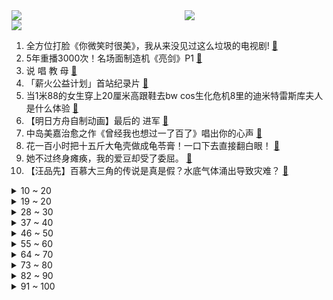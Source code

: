 <div >
	<a style="float:left;width:55%;" href = "https://github.com/anuraghazra/github-readme-stats">
	 <img src = "https://github-readme-stats.vercel.app/api?username=iuuuuuaena&theme=buefy&show_icons=true"/>
	</a>
	<a  style="float:right;width:45%" href = "https://github.com/anuraghazra/github-readme-stats">
	 <img  src="https://github-readme-stats.vercel.app/api/top-langs/?username=anuraghazra&layout=compact"/>
	</a>
	</div>

[![](https://img.shields.io/badge/jxd-@jxdgogogo.xyz-yellowgreen.svg)](https://www.jxdgogogo.xyz)<br>
1. 全方位打脸《你微笑时很美》，我从来没见过这么垃圾的电视剧! [:link:](//www.bilibili.com/video/BV1V64y1t7t3) <br>
2. 5年重播3000次！名场面制造机《亮剑》P1 [:link:](//www.bilibili.com/video/BV1yM4y1K7DK) <br>
3. 说 唱 教 母 [:link:](//www.bilibili.com/video/BV1ab4y1k7A1) <br>
4. 「薪火公益计划」首站纪录片 [:link:](//www.bilibili.com/video/BV18g411T7nH) <br>
5. 当1米88的女生穿上20厘米高跟鞋去bw cos生化危机8里的迪米特雷斯库夫人是什么体验 [:link:](//www.bilibili.com/video/BV13K4y1u7w6) <br>
6. 【明日方舟自制动画】最后的 进军 [:link:](//www.bilibili.com/video/BV1PV411s7kb) <br>
7. 中岛美嘉治愈之作《曾经我也想过一了百了》唱出你的心声 [:link:](//www.bilibili.com/video/BV1QM4y1T7br) <br>
8. 花一百小时把十五斤大龟壳做成龟苓膏！一口下去直接翻白眼！ [:link:](//www.bilibili.com/video/BV1PU4y137iN) <br>
9. 她不过终身瘫痪，我的爱豆却受了委屈。 [:link:](//www.bilibili.com/video/BV1D54y1n7Zb) <br>
10. 【汪品先】百慕大三角的传说是真是假？水底气体涌出导致灾难？ [:link:](//www.bilibili.com/video/BV1W64y147Ac) <br>
<details>
<summary>10 ~ 20</summary>

11. 双 雄2：八 国 服 大 佬 和 2600分 大 神 吵 起 来 了！ [:link:](//www.bilibili.com/video/BV1WU4y1n7z3) <br>
12. 闪   电   侠！【BUG快乐阴人流#1】 [:link:](//www.bilibili.com/video/BV1GX4y1A7qz) <br>
13. 【高能生草】 清 杰 工 [:link:](//www.bilibili.com/video/BV1Z54y1J7tq) <br>
14. 【时代少年团】TNT600万粉丝福利 [:link:](//www.bilibili.com/video/BV1664y147cC) <br>
15. 辅场和职场有区别吗？没有区别！ [:link:](//www.bilibili.com/video/BV1h54y1E7ux) <br>
16. 从水猴子之父，到“狐主任” [:link:](//www.bilibili.com/video/BV1H44y127su) <br>
17. 【罗翔】“神医”做了一个违背祖宗的决定，是非法行医还是诈骗？ [:link:](//www.bilibili.com/video/BV1sh41167YK) <br>
18. 【4K60FPS】林俊杰《起风了》神级现场！我曾将青春翻涌成她！ [:link:](//www.bilibili.com/video/BV1NU4y137PZ) <br>
19. 热爱105部原创动画的你 [:link:](//www.bilibili.com/video/BV1Zo4y1X7wA) <br>
</details>
<details>
<summary>19 ~ 20</summary>

20. 5年博主30斤家当！巨型断舍离现场！全拿走！ [:link:](//www.bilibili.com/video/BV1eX4y1w7nx) <br>
21. 炎律诞生！姬子告别？带你看薪炎律者的崛起之路！「崩坏3剧情讲堂#09」 [:link:](//www.bilibili.com/video/BV1eU4y137dw) <br>
22. 让子弹飞开头隐藏的黑暗剧情！3分钟，点破权力的游戏【让学大师课】 [:link:](//www.bilibili.com/video/BV1zy4y1T74a) <br>
23. 【猛男版】极乐净土 [:link:](//www.bilibili.com/video/BV1Kq4y1W7MV) <br>
24. 【盐】一百多年不曾停歇的盐井，仍在续写名为“味道”的故事 [:link:](//www.bilibili.com/video/BV1mX4y1w7vT) <br>
25. 【洛天依原创曲】夏虫【2021官方生贺曲】 [:link:](//www.bilibili.com/video/BV1Hf4y1L7MF) <br>
26. 暴露年龄！这些东西全认识的不超过5% [:link:](//www.bilibili.com/video/BV1xo4y1X7N3) <br>
27. 石原里美的微笑挑战 抗住30秒可白嫖 [:link:](//www.bilibili.com/video/BV1KL411W7dR) <br>
28. 【合集】 从0到百万粉丝 一个段子手の成长史 [:link:](//www.bilibili.com/video/BV1zy4y1T7hC) <br>
</details>
<details>
<summary>28 ~ 30</summary>

29. 三句话，哆啦A梦打了我十八拳 [:link:](//www.bilibili.com/video/BV1tU4y137aT) <br>
30. 《崩坏3》星火汇聚之时——同伴们的羁绊，汇聚成少女前行的力量 [:link:](//www.bilibili.com/video/BV1sK4y1M77F) <br>
31. 三句话让导师为我投一篇SCI [:link:](//www.bilibili.com/video/BV1zf4y1b73e) <br>
32. 追  逐  大  赛 [:link:](//www.bilibili.com/video/BV15L411W73t) <br>
33. 80斤鲟龙鱼抽出2米龙筋！传说中皇帝才能吃！！ [:link:](//www.bilibili.com/video/BV1Zy4y1K7RB) <br>
34. 当 代 学 生 暑 假 现 状 [:link:](//www.bilibili.com/video/BV1KU4y1G7Ew) <br>
35. 《你百大没了》 演技自修课01 [:link:](//www.bilibili.com/video/BV1uM4y1M7qx) <br>
36. 《飞驰余生》，66岁大爷玩命上演，速度与激情。 [:link:](//www.bilibili.com/video/BV1N44y1B7Se) <br>
37. 哒~哒哒哒~哒~kira！(・ω< )★ [:link:](//www.bilibili.com/video/BV1xf4y1j7oT) <br>
</details>
<details>
<summary>37 ~ 40</summary>

38. 33年最经典童年游戏，竟隐藏着不为人知的结局！ [:link:](//www.bilibili.com/video/BV16g411T7gb) <br>
39. 他们将用10秒夺走你的______ [:link:](//www.bilibili.com/video/BV1Gq4y1x7q5) <br>
40. 【罗汉鬼套路】LOL史上最骚回血套路  万物复苏！！！ [:link:](//www.bilibili.com/video/BV1yf4y1L71Q) <br>
41. 6个有毒的沙雕网站，进去就很难出来了，你把握得住吗？ [:link:](//www.bilibili.com/video/BV1WM4y1M7mq) <br>
42. 毛不易with中岛美嘉《生活在别处的你 Another me》 [:link:](//www.bilibili.com/video/BV1JP4y147Ko) <br>
43. 手绘327张！让五条悟动起来 [:link:](//www.bilibili.com/video/BV1no4y1X7SC) <br>
44. 哇！动物园有小熊猫了！！！！！！#7 [:link:](//www.bilibili.com/video/BV1R44y1q71n) <br>
45. ❄ 蜜 雪 冰 城 官 方 诱 捕 器 ❄ [:link:](//www.bilibili.com/video/BV1Fh411a7Wn) <br>
46. “摩尔人”集团武装对峙美警，对半个地球宣示主权 [:link:](//www.bilibili.com/video/BV12B4y1N7Hx) <br>
</details>
<details>
<summary>46 ~ 50</summary>

47. 愿你们永远保持一颗童心 [:link:](//www.bilibili.com/video/BV1sh41167SC) <br>
48. 没有二哈的命，得了二哈的病，我知道你们被丢弃的原因了 [:link:](//www.bilibili.com/video/BV1XX4y1w7ii) <br>
49. 让人脑洞大开的文字游戏！ [:link:](//www.bilibili.com/video/BV1WU4y1n7YN) <br>
50. 吐槽《盗墓笔记之云顶天宫》，让编剧跑路、让主角声明的绝世烂片！ [:link:](//www.bilibili.com/video/BV1B64y14789) <br>
51. 警犬上班偷懒，被人围观，孩子委屈哭了 [:link:](//www.bilibili.com/video/BV1pU4y137GQ) <br>
52. 你可曾听过那首来自云南的致命童谣…… [:link:](//www.bilibili.com/video/BV1Q64y1Q76D) <br>
53. 试吃中华虎头蟹，虽然非常凶猛，出锅后却超级无敌好吃 [:link:](//www.bilibili.com/video/BV1DU4y137aw) <br>
54. 危！趁女友喝醉熟睡把她全脸涂红…变成关二爷！ [:link:](//www.bilibili.com/video/BV19M4y1M7qS) <br>
55. 刘德华祝福《失孤》原型郭刚堂找到儿子 [:link:](//www.bilibili.com/video/BV1tL411H76K) <br>
</details>
<details>
<summary>55 ~ 60</summary>

56. 【金鱼】“这对母女失去的是生命，而他失去的可是青春呀!”美国三观炸裂的事件 [:link:](//www.bilibili.com/video/BV1PV411s7GB) <br>
57. 当年小学最火的抗日神游，终极结局到底是什么？？？（下） [:link:](//www.bilibili.com/video/BV1Zw411R7oG) <br>
58. 废 话 连 篇 [:link:](//www.bilibili.com/video/BV1YX4y1w7wt) <br>
59. 三句话，让粉丝为我投币18万 [:link:](//www.bilibili.com/video/BV1Zf4y1L7Wp) <br>
60. 5种裹脚陋习重演？对女性的迫害，什么时候才能休止？【洞察社会系列36】 [:link:](//www.bilibili.com/video/BV1cb4y1C7Rm) <br>
61. 【特利迦奥特曼开播吐槽】大古熬成汤！剑悟炼成钢！ [:link:](//www.bilibili.com/video/BV19h41167LF) <br>
62. 一集封神！罗小黑39集真正想要传达的东西！ [:link:](//www.bilibili.com/video/BV1s64y1z7un) <br>
63. 【明日方舟】“如我所见”VI-1~7平民全关卡低配攻略（含突袭）！阵容平民+低练度+语音详解的愉悦攻略！《明日方舟》|魔法Zc目录 [:link:](//www.bilibili.com/video/BV1Vv411n7Et) <br>
64. 《未定事件簿》「绯色盛典」活动PV：誓言之吻，绯色之约 [:link:](//www.bilibili.com/video/BV1Bw411d7fx) <br>
</details>
<details>
<summary>64 ~ 70</summary>

65. 我真希望学计算机之前，有人能告诉这些该多好，每次我撑不下去的时候就会打开这个视频！ [:link:](//www.bilibili.com/video/BV1d44y1q76P) <br>
66. 这是一个“我爱你”出现过最多的视频 [:link:](//www.bilibili.com/video/BV1944y1q7C9) <br>
67. 饮茶哥：饮茶时间不够？用大杯啦！ [:link:](//www.bilibili.com/video/BV1Kf4y1j74U) <br>
68. 上单！最重要的是提高隐藏分！ [:link:](//www.bilibili.com/video/BV1VX4y1A7tg) <br>
69. 《崩坏3》琪亚娜AMV-Moon Halo「以此烈火、斩无不断！」 [:link:](//www.bilibili.com/video/BV1PL411H719) <br>
70. 诈 骗 型 视 频 [:link:](//www.bilibili.com/video/BV1Db4y1k76q) <br>
71. 当你能随意打开其他玩家的身体！ [:link:](//www.bilibili.com/video/BV1U54y1n7dU) <br>
72. BW的美少女快进来感受一下！？ [:link:](//www.bilibili.com/video/BV1Qg411T7mj) <br>
73. 当你能随机变幻成「任意生物」？！！ [:link:](//www.bilibili.com/video/BV1of4y1L7ZA) <br>
</details>
<details>
<summary>73 ~ 80</summary>

74. 河南“肉量爆多”的羊杂汤，最贵30元一碗全是肉，老食客30多年只见回头回头再回头 [:link:](//www.bilibili.com/video/BV1Ny4y1T7KA) <br>
75. “你那也能叫领域展开？！” [:link:](//www.bilibili.com/video/BV1iM4y1M78T) <br>
76. 这一个视频，会让你理解所有的电子设备是怎样工作的 [:link:](//www.bilibili.com/video/BV1pV411W7Hp) <br>
77. 小  马  饱  莉 [:link:](//www.bilibili.com/video/BV1fg411T7kf) <br>
78. 15min学会泰拳套路 暴瘦全身拳拳掉肉 | 全人群  站立  无器械 [:link:](//www.bilibili.com/video/BV1ib4y1k7f4) <br>
79. 他 太 懂 鹰 佐 了 [:link:](//www.bilibili.com/video/BV1cb4y1k7cq) <br>
80. 高情商男人是怎么抓住女人心的 [:link:](//www.bilibili.com/video/BV1jq4y1W7iB) <br>
81. 韩服王者战神被单杀还补刀侮辱，团战斗殴发问号就这集锦 [:link:](//www.bilibili.com/video/BV1kq4y1W7wy) <br>
82. 你也许从来没有玩懂“大鱼吃小鱼”这款经典游戏！ [:link:](//www.bilibili.com/video/BV1aB4y1N72p) <br>
</details>
<details>
<summary>82 ~ 90</summary>

83. 高位截瘫消防员受伤八年整 感恩遇见bilibili小破站让我不再孤单 [:link:](//www.bilibili.com/video/BV1RK4y1M7h2) <br>
84. 这里有只泠鸢需要安慰 [:link:](//www.bilibili.com/video/BV1NL411H7pT) <br>
85. 仙侠不是不好看了！是已经死了！ [:link:](//www.bilibili.com/video/BV1qy4y1K7HY) <br>
86. 向海图强、逐梦深蓝——中国海事正式入驻B站！ [:link:](//www.bilibili.com/video/BV1ob4y1r7Jx) <br>
87. 两盒招牌拌饭鱼罐头，拌一锅红肠焖饭，吃撑了 [:link:](//www.bilibili.com/video/BV1bX4y1w7wc) <br>
88. 当汤姆和大司马互换笑声 [:link:](//www.bilibili.com/video/BV1YX4y1w7aC) <br>
89. 我只是剪了短发，为什么叫我小哥哥？？？ [:link:](//www.bilibili.com/video/BV1ry4y1T7o6) <br>
90. 【官方MV】王源 - 疯人公园 [:link:](//www.bilibili.com/video/BV1cK4y1u7wH) <br>
91. “𝙏𝙤𝙠𝙮𝙤 𝙞𝙣 𝙩𝙝𝙚 𝙧𝙖𝙞𝙣” [:link:](//www.bilibili.com/video/BV1SU4y137FS) <br>
</details>
<details>
<summary>91 ~ 100</summary>

92. 【睡前消息300】朝圣华西村 开播2周年特辑 [:link:](//www.bilibili.com/video/BV1kb4y1k7fS) <br>
93. 【Warma沃玛/动画】Enchanted Warma（enchanted love改） [:link:](//www.bilibili.com/video/BV1Hb4y1k7JB) <br>
94. 你不用笑，你进化后也这样 [:link:](//www.bilibili.com/video/BV1hg411T7T9) <br>
95. 当你每杀一只怪「背包物品就翻倍？！」 [:link:](//www.bilibili.com/video/BV1Bg411T7bi) <br>
96. 大厦将倾！820人将被活埋，一部真实到可怕的电影《危楼愚夫》 [:link:](//www.bilibili.com/video/BV1pv411n7Xw) <br>
97. 《盗墓笔记之云顶天宫》真的太顶了！ [:link:](//www.bilibili.com/video/BV1ko4y1X7EM) <br>
98. 微胖女生真的能穿辣妹裙吗？不试不知道！一试... [:link:](//www.bilibili.com/video/BV18o4y1X76S) <br>
99. 那一刻，塔吊师傅展现了真正的技术 [:link:](//www.bilibili.com/video/BV1po4y1D7f1) <br>
100. 中国药业大逃杀3：决战新冠疫苗！五类疫苗全线并进，中国药业开启百团大战 [:link:](//www.bilibili.com/video/BV1df4y1L7SQ) <br>
</details>

